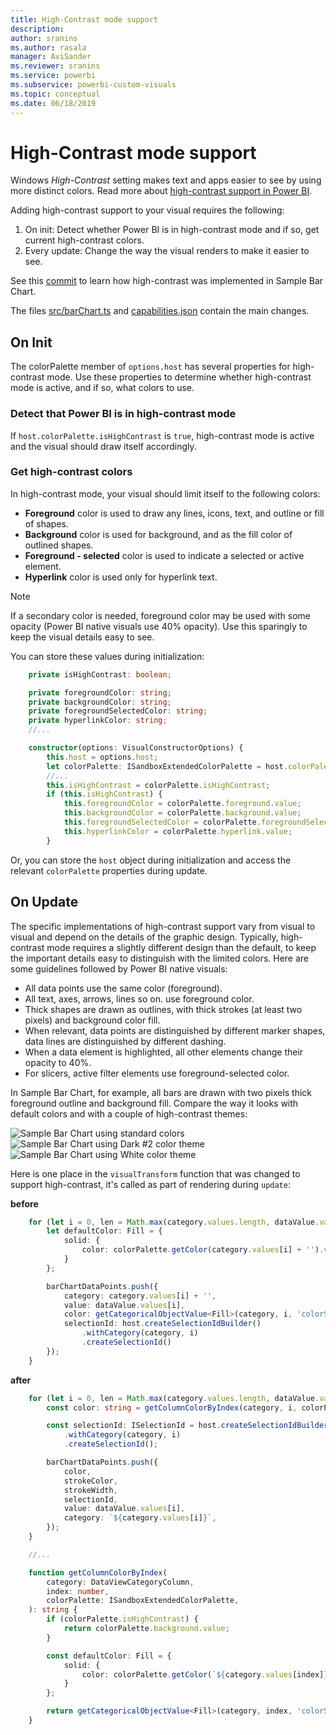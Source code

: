```yaml
---
title: High-Contrast mode support
description:
author: sranins
ms.author: rasala
manager: AviSander
ms.reviewer: sranins
ms.service: powerbi
ms.subservice: powerbi-custom-visuals
ms.topic: conceptual
ms.date: 06/18/2019
---
```


# High-Contrast mode support

Windows *High-Contrast* setting makes text and apps easier to see by using more distinct colors.
Read more about [high-contrast support in Power BI](https://powerbi.microsoft.com/en-us/blog/power-bi-desktop-june-2018-feature-summary/#highContrast).

Adding high-contrast support to your visual requires the following:
1. On init: Detect whether Power BI is in high-contrast mode and if so, get current high-contrast colors.
2. Every update: Change the way the visual renders to make it easier to see.

See this [commit](https://github.com/Microsoft/PowerBI-visuals-sampleBarChart/commit/61011c82b66ca0d3321868f1d089c65101ca42e6) to learn how high-contrast was implemented in Sample Bar Chart. 

The files [src/barChart.ts](https://github.com/Microsoft/PowerBI-visuals-sampleBarChart/commit/61011c82b66ca0d3321868f1d089c65101ca42e6#diff-433142f7814fee940a0ffc98dc75bfcb) and [capabilities.json](https://github.com/Microsoft/PowerBI-visuals-sampleBarChart/commit/61011c82b66ca0d3321868f1d089c65101ca42e6#diff-290828b604cfa62f1cb310f2e90c52fd) contain the main changes. 

## On Init
The colorPalette member of `options.host` has several properties for high-contrast mode. Use these properties to determine whether high-contrast mode is active, and if so, what colors to use.

### Detect that Power BI is in high-contrast mode
If `host.colorPalette.isHighContrast` is `true`, high-contrast mode is active and the visual should draw itself accordingly.

### Get high-contrast colors
In high-contrast mode, your visual should limit itself to the following colors:
* **Foreground** color is used to draw any lines, icons, text, and outline or fill of shapes.
* **Background** color is used for background, and as the fill color of outlined shapes.
* **Foreground - selected** color is used to indicate a selected or active element.
* **Hyperlink** color is used only for hyperlink text.

> [!NOTE]
> If a secondary color is needed, foreground color may be used with some opacity (Power BI native visuals use 40% opacity). Use this sparingly to keep the visual details easy to see.

You can store these values during initialization:

```typescript
    private isHighContrast: boolean;

    private foregroundColor: string;
    private backgroundColor: string;
    private foregroundSelectedColor: string;
    private hyperlinkColor: string;
    //...

    constructor(options: VisualConstructorOptions) {
        this.host = options.host;
        let colorPalette: ISandboxExtendedColorPalette = host.colorPalette;
        //...
        this.isHighContrast = colorPalette.isHighContrast;
        if (this.isHighContrast) {
            this.foregroundColor = colorPalette.foreground.value;
            this.backgroundColor = colorPalette.background.value;
            this.foregroundSelectedColor = colorPalette.foregroundSelected.value;
            this.hyperlinkColor = colorPalette.hyperlink.value;
        }
```
Or, you can store the `host` object during initialization and access the relevant `colorPalette` properties during update.

## On Update
The specific implementations of high-contrast support vary from visual to visual and depend on the details of the graphic design. Typically, high-contrast mode requires a slightly different design than the default, to keep the important details easy to distinguish with the limited colors. 
Here are some guidelines followed by Power BI native visuals:
* All data points use the same color (foreground).
* All text, axes, arrows, lines so on. use foreground color.
* Thick shapes are drawn as outlines, with thick strokes (at least two pixels) and background color fill.
* When relevant, data points are distinguished by different marker shapes, data lines are distinguished by different dashing.
* When a data element is highlighted, all other elements change their opacity to 40%.
* For slicers, active filter elements use foreground-selected color.

In Sample Bar Chart, for example, all bars are drawn with two pixels thick foreground outline and background fill. Compare the way it looks with default colors and with a couple of high-contrast themes:

![Sample Bar Chart using standard colors](./media/HC_sampleBarChart_standard.png)
![Sample Bar Chart using *Dark #2* color theme](./media/HC_sampleBarChart_dark2.png)
![Sample Bar Chart using *White* color theme](./media/HC_sampleBarChart_white.png)

Here is one place in the `visualTransform` function that was changed to support high-contrast, it's called as part of rendering during `update`:

**before**
```typescript
    for (let i = 0, len = Math.max(category.values.length, dataValue.values.length); i < len; i++) {
        let defaultColor: Fill = {
            solid: {
                color: colorPalette.getColor(category.values[i] + '').value
            }
        };

        barChartDataPoints.push({
            category: category.values[i] + '',
            value: dataValue.values[i],
            color: getCategoricalObjectValue<Fill>(category, i, 'colorSelector', 'fill', defaultColor).solid.color,
            selectionId: host.createSelectionIdBuilder()
                .withCategory(category, i)
                .createSelectionId()
        });
    }
```

**after**
```typescript
    for (let i = 0, len = Math.max(category.values.length, dataValue.values.length); i < len; i++) {
        const color: string = getColumnColorByIndex(category, i, colorPalette);

        const selectionId: ISelectionId = host.createSelectionIdBuilder()
            .withCategory(category, i)
            .createSelectionId();

        barChartDataPoints.push({
            color,
            strokeColor,
            strokeWidth,
            selectionId,
            value: dataValue.values[i],
            category: `${category.values[i]}`,
        });
    }

    //...

    function getColumnColorByIndex(
        category: DataViewCategoryColumn,
        index: number,
        colorPalette: ISandboxExtendedColorPalette,
    ): string {
        if (colorPalette.isHighContrast) {
            return colorPalette.background.value;
        }

        const defaultColor: Fill = {
            solid: {
                color: colorPalette.getColor(`${category.values[index]}`).value,
            }
        };

        return getCategoricalObjectValue<Fill>(category, index, 'colorSelector', 'fill', defaultColor).solid.color;
    }
```
